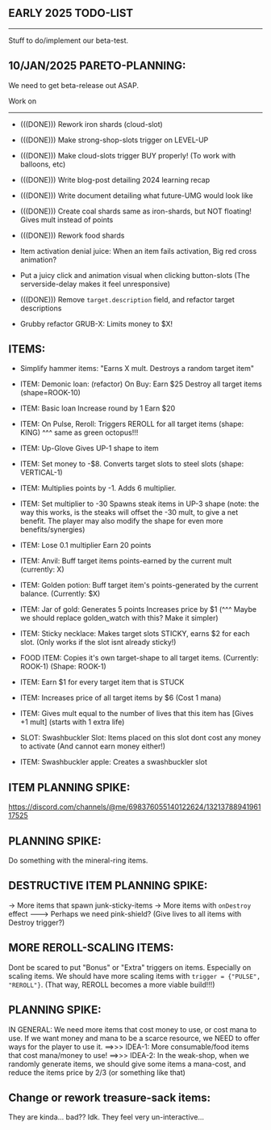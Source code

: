 

## EARLY 2025 TODO-LIST
------------
Stuff to do/implement our beta-test.


## 10/JAN/2025 PARETO-PLANNING:
We need to get beta-release out ASAP.

Work on 


------------


- (((DONE))) Rework iron shards (cloud-slot)


- (((DONE))) Make strong-shop-slots trigger on LEVEL-UP


- (((DONE))) Make cloud-slots trigger BUY properly! (To work with balloons, etc)


- (((DONE))) Write blog-post detailing 2024 learning recap
- (((DONE))) Write document detailing what future-UMG would look like


- (((DONE))) Create coal shards
same as iron-shards, but NOT floating! Gives mult instead of points


- (((DONE))) Rework food shards


- Item activation denial juice:
When an item fails activation, Big red cross animation?



- Put a juicy click and animation visual when clicking button-slots
    (The serverside-delay makes it feel unresponsive)


- (((DONE))) Remove `target.description` field, and refactor target descriptions


- Grubby refactor  GRUB-X: Limits money to $X!




## ITEMS:


- Simplify hammer items: 
"Earns X mult. Destroys a random target item"


- ITEM: Demonic loan: (refactor)
On Buy: Earn $25
Destroy all target items
(shape=ROOK-10)

- ITEM: Basic loan
Increase round by 1
Earn $20

- ITEM: 
On Pulse, Reroll:
Triggers REROLL for all target items
(shape: KING)
^^^ same as green octopus!!!

- ITEM: Up-Glove
Gives UP-1 shape to item

- ITEM:
Set money to -$8.
Converts target slots to steel slots
(shape: VERTICAL-1)

- ITEM:
Multiplies points by -1. 
Adds 6 multiplier.

- ITEM:
Set multiplier to -30
Spawns steak items in UP-3 shape
(note: the way this works, is the steaks will offset the -30 mult, to give a net benefit. The player may also modify the shape for even more benefits/synergies)

- ITEM:
Lose 0.1 multiplier
Earn 20 points


- ITEM: Anvil:
Buff target items points-earned by the current mult (currently: X)

- ITEM: Golden potion:
Buff target item's points-generated by the current balance.
(Currently: $X)


- ITEM: Jar of gold:
Generates 5 points
Increases price by $1
(^^^ Maybe we should replace golden_watch with this? Make it simpler)


- ITEM: Sticky necklace:
Makes target slots STICKY, earns $2 for each slot.
(Only works if the slot isnt already sticky!)

- FOOD ITEM:  Copies it's own target-shape to all target items.
(Currently: ROOK-1)
(Shape: ROOK-1)

- ITEM: Earn $1 for every target item that is STUCK

- ITEM: Increases price of all target items by $6 (Cost 1 mana)

- ITEM:
Gives mult equal to the number of lives that this item has
[Gives +1 mult]
(starts with 1 extra life)

- SLOT: Swashbuckler Slot:
Items placed on this slot dont cost any money to activate (And cannot earn money either!)

- ITEM: Swashbuckler apple: Creates a swashbuckler slot



## ITEM PLANNING SPIKE:
https://discord.com/channels/@me/698376055140122624/1321378894196117525






## PLANNING SPIKE:
Do something with the mineral-ring items.



## DESTRUCTIVE ITEM PLANNING SPIKE:
-> More items that spawn junk-sticky-items
-> More items with `onDestroy` effect
---> Perhaps we need pink-shield? (Give lives to all items with Destroy trigger?)



## MORE REROLL-SCALING ITEMS:
Dont be scared to put "Bonus" or "Extra" triggers on items.
Especially on scaling items.
We should have more scaling items with `trigger = {"PULSE", "REROLL"}`.
(That way, REROLL becomes a more viable build!!!)



## PLANNING SPIKE:
IN GENERAL: We need more items that cost money to use, or cost mana to use.
If we want money and mana to be a scarce resource, we NEED to offer ways for the player to use it.
==>>>
IDEA-1:
More consumable/food items that cost mana/money to use!
==>>>
IDEA-2:
In the weak-shop, when we randomly generate items, we should give some items a mana-cost, and reduce the items price by 2/3 (or something like that) 



## Change or rework treasure-sack items:
They are kinda... bad?? Idk. They feel very un-interactive...


